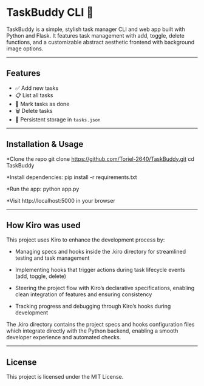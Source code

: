 # TaskBuddy CLI 📝

TaskBuddy is a simple, stylish task manager CLI and web app built with Python and Flask. It features task management with add, toggle, delete functions, and a customizable abstract aesthetic frontend with background image options.

---

## Features
- ✅ Add new tasks
- 📋 List all tasks
- 🎯 Mark tasks as done
- 🗑 Delete tasks
- 💾 Persistent storage in `tasks.json`

---

## Installation & Usage
*Clone the repo
  git clone https://github.com/Toriel-2640/TaskBuddy.git
  cd TaskBuddy

*Install dependencies: pip install -r requirements.txt

*Run the app: python app.py

*Visit http://localhost:5000 in your browser

---

## How Kiro was used
This project uses Kiro to enhance the development process by:

* Managing specs and hooks inside the .kiro directory for streamlined testing and task management

* Implementing hooks that trigger actions during task lifecycle events (add, toggle, delete)

* Steering the project flow with Kiro’s declarative specifications, enabling clean integration of features and ensuring consistency

* Tracking progress and debugging through Kiro’s hooks during development

The .kiro directory contains the project specs and hooks configuration files which integrate directly with the Python backend, enabling a smooth developer experience and automated checks.

---

## License
This project is licensed under the MIT License.


